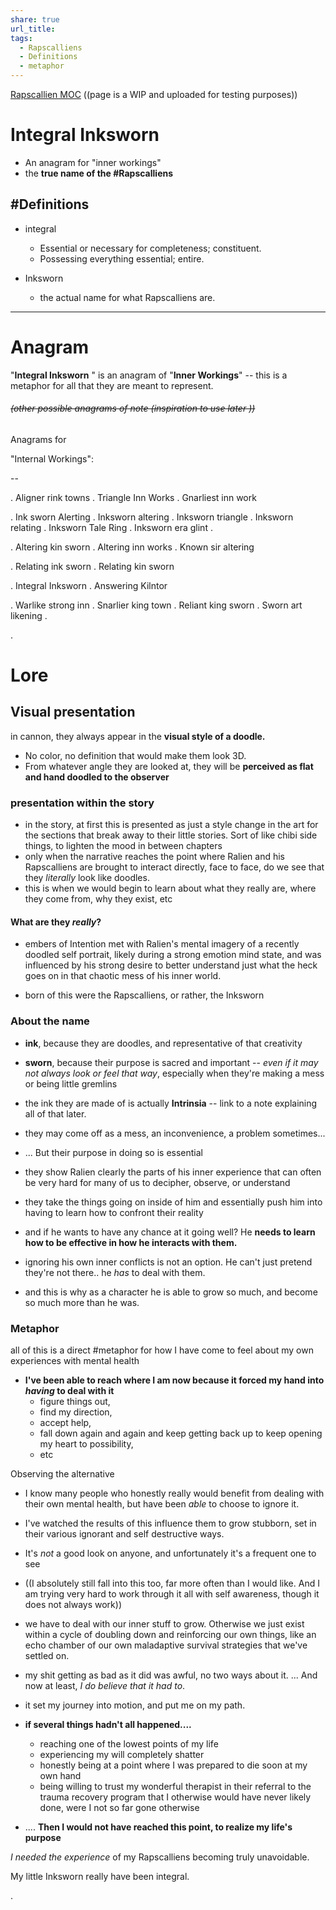 ```yaml
---
share: true
url_title: 
tags:
  - Rapscalliens
  - Definitions
  - metaphor
---
```

[Rapscallien MOC](../../MOCs/Rapscallien%2520MOC.md#)
((page is a WIP and uploaded for testing purposes))
# Integral Inksworn 
- An anagram for "inner workings"
- the **true name of the #Rapscalliens** 


## #Definitions 

- integral 
	- Essential or necessary for completeness; constituent.
	- Possessing everything essential; entire.

- Inksworn 
	- the actual name for what Rapscalliens are.

---


# Anagram 

"**Integral Inksworn** " is an anagram of "**Inner Workings**"  -- this is a metaphor for all that they are meant to represent.
######  ~~(other possible anagrams of note (inspiration to use later ))~~

Anagrams for 

"Internal Workings":

--

. Aligner rink towns
. Triangle Inn Works 
. Gnarliest inn work

. Ink sworn Alerting
. Inksworn altering
. Inksworn triangle 
. Inksworn relating
. Inksworn Tale Ring
. Inksworn era glint
. 


. Altering kin sworn
. Altering inn works
. Known sir altering 

. Relating ink sworn
. Relating kin sworn

. Integral Inksworn
. Answering Kilntor

. Warlike strong inn
. Snarlier king town
. Reliant king sworn
. Sworn art likening
. 




.







# Lore  

## Visual presentation 
in cannon, they always appear in the **visual style of a doodle.**  
- No color, no definition that would make them look 3D.  
- From whatever angle they are looked at, they will be **perceived as flat and hand doodled to the observer**

### presentation within the story
- in the story, at first this is presented as just a style change in the art for the sections that break away to their little stories.  Sort of like chibi side things, to lighten the mood in between chapters
- only when the narrative reaches the point where Ralien and his Rapscalliens are brought to interact directly, face to face, do we see that they *literally* look like doodles.
- this is when we would begin to learn about what they really are, where they come from, why they exist, etc 


#### What are they *really*? 
- embers of Intention met with Ralien's mental imagery of a recently doodled self portrait, likely during a strong emotion mind state, and was influenced by his strong desire to better understand just what the heck goes on in that chaotic mess of his inner world.  

- born of this were the Rapscalliens, or rather, the Inksworn 

### About the name
- **ink**, because they are doodles, and representative of that creativity
- **sworn**, because their purpose is sacred and important -- *even if it may not always look or feel that way*, especially when they're making a mess or being little gremlins 


- the ink they are made of is actually **Intrinsia** -- link to a note explaining all of that later.


- they may come off as a mess, an inconvenience, a problem sometimes... 
- ... But their purpose in doing so is essential 
- they show Ralien clearly the parts of his inner experience that can often be very hard for many of us to decipher, observe, or understand 
- they take the things going on inside of him and essentially push him into having to learn how to confront their reality 
- and if he wants to have any chance at it going well?  He **needs to learn how to be effective in how he interacts with them.**  

- ignoring his own inner conflicts is not an option.  He can't just pretend they're not there.. he *has* to deal with them.
- and this is why as a character he is able to grow so much, and become so much more than he was.


###  Metaphor 

 all of this is a direct #metaphor for how I have come to feel about my own experiences with mental health
- **I've been able to reach where I am now because it forced my hand into *having* to deal with it** 
	- figure things out, 
	- find my direction, 
	- accept help, 
	- fall down again and again and keep getting back up to keep opening my heart to possibility,
	- etc

Observing the alternative 
- I know many people who honestly really would benefit from dealing with their own mental health, but have been *able* to choose to ignore it.  
- I've watched the results of this influence them to grow stubborn, set in their various ignorant and self destructive ways.  
- It's *not* a good look on anyone, and unfortunately it's a frequent one to see
-  ((I absolutely still fall into this too, far more often than I would like.  And I am trying very hard to work through it all with self awareness, though it does not always work))
- we have to deal with our inner stuff to grow.  Otherwise we just exist within a cycle of doubling down and reinforcing our own things, like an echo chamber of our own maladaptive survival strategies that we've settled on. 



-  my shit getting as bad as it did was awful, no two ways about it.  ... And now at least, *I do believe that it had to*.  
- it set my journey into motion, and put me on my path.  

 - **if several things hadn't all happened....**
	- reaching one of the lowest points of my life
	- experiencing my will completely shatter
	- honestly being at a point where I was prepared to die soon at my own hand 
	- being willing to trust my wonderful therapist in their referral to the trauma recovery program that I otherwise would have never likely done, were I not so far gone otherwise 
 - .... **Then I would not have reached this point, to realize my life's purpose** 

*I needed the experience* of my Rapscalliens becoming truly unavoidable.  

My little Inksworn really have been integral. 



.
